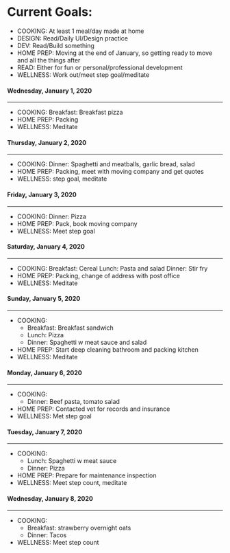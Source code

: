 # Current Goals:
- COOKING: At least 1 meal/day made at home
- DESIGN: Read/Daily UI/Design practice
- DEV: Read/Build something
- HOME PREP: Moving at the end of January, so getting ready to move     and all the things after
- READ: Either for fun or personal/professional development
- WELLNESS: Work out/meet step goal/meditate

#### Wednesday, January 1, 2020
---
- COOKING:
    Breakfast: Breakfast pizza
- HOME PREP: Packing
- WELLNESS: Meditate

#### Thursday, January 2, 2020
---
- COOKING:
    Dinner: Spaghetti and meatballs, garlic bread, salad
- HOME PREP: Packing, meet with moving company and get quotes
- WELLNESS: step goal, meditate

#### Friday, January 3, 2020
---
- COOKING:
    Dinner: Pizza
- HOME PREP: Pack, book moving company
- WELLNESS: Meet step goal

#### Saturday, January 4, 2020
---
- COOKING:
    Breakfast: Cereal
    Lunch: Pasta and salad
    Dinner: Stir fry
- HOME PREP: Packing, change of address with post office
- WELLNESS: Meditate

#### Sunday, January 5, 2020
---
- COOKING:
    - Breakfast: Breakfast sandwich
    - Lunch: Pizza
    - Dinner: Spaghetti w meat sauce and salad
- HOME PREP: Start deep cleaning bathroom and packing kitchen
- WELLNESS: Meditate

#### Monday, January 6, 2020
---
- COOKING:
    - Dinner: Beef pasta, tomato salad
- HOME PREP: Contacted vet for records and insurance
- WELLNESS: Met step goal

#### Tuesday, January 7, 2020
---
- COOKING:
    - Lunch: Spaghetti w meat sauce
    - Dinner: Pizza
- HOME PREP: Prepare for maintenance inspection
- WELLNESS: Meet step count, meditate

#### Wednesday, January 8, 2020
---
- COOKING:
    - Breakfast: strawberry overnight oats
    - Dinner: Tacos
- WELLNESS: Meet step count
